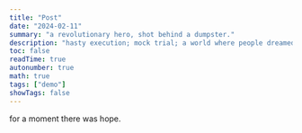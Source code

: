 ```yaml
---
title: "Post"
date: "2024-02-11"
summary: "a revolutionary hero, shot behind a dumpster."
description: "hasty execution; mock trial; a world where people dreamed too fast; dispute over the remains of a hero"
toc: false
readTime: true
autonumber: true
math: true
tags: ["demo"]
showTags: false
---
```



for a moment there was hope.